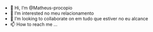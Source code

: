 - 👋 Hi, I’m @Matheus-procopio
- 👀 I’m interested no meu relacionamento
- 💞️ I’m looking to collaborate on  em tudo que estiver no eu alcance
- 📫 How to reach me ...

<!---
Matheus-procopio/Matheus-procopio is a ✨ special ✨ repository because its `README.md` (this file) appears on your GitHub profile.
You can click the Preview link to take a look at your changes.
--->
